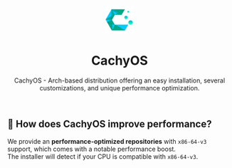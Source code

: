 <div align="center">
  <img src="https://github.com/CachyOS/calamares-config/blob/grub-3.2/etc/calamares/branding/cachyos/logo.png" width="64" alt="CachyOS logo"></img>
  <br/>
  <h1 align="center">CachyOS</h1>
  <p align="center">CachyOS - Arch-based distribution offering an easy installation, several customizations, and unique performance optimization. </p>
</div>
<br />

## :rocket: How does CachyOS improve performance?
We provide an **performance-optimized repositories** with `x86-64-v3` support, which comes with a notable performance boost. <br />
The installer will detect if your CPU is compatible with `x86-64-v3`.

